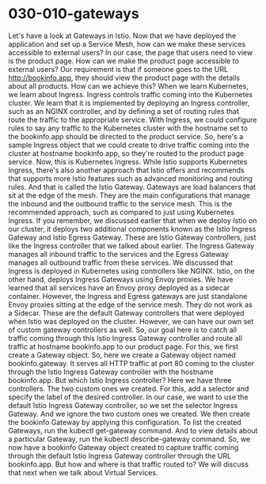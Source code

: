 # 030-010-gateways

 Let's have a look at Gateways in Istio. Now that we have deployed the application and set up a Service Mesh, how can we make these services accessible to external users? In our case, the page that users need to view is the product page. How can we make the product page accessible to external users? Our requirement is that if someone goes to the URL http://bookinfo.app, they should view the product page with the details about all products. How can we achieve this? When we learn Kubernetes, we learn about Ingress. Ingress controls traffic coming into the Kubernetes cluster. We learn that it is implemented by deploying an Ingress controller, such as an NGINX controller, and by defining a set of routing rules that route the traffic to the appropriate service. With Ingress, we could configure rules to say any traffic to the Kubernetes cluster with the hostname set to the bookinfo.app should be directed to the product service. So, here's a sample Ingress object that we could create to drive traffic coming into the cluster at hostname bookinfo.app, so they're routed to the product page service. Now, this is Kubernetes Ingress. While Istio supports Kubernetes Ingress, there's also another approach that Istio offers and recommends that supports more Istio features such as advanced monitoring and routing rules. And that is called the Istio Gateway. Gateways are load balancers that sit at the edge of the mesh. They are the main configurations that manage the inbound and the outbound traffic to the service mesh. This is the recommended approach, such as compared to just using Kubernetes Ingress. If you remember, we discussed earlier that when we deploy Istio on our cluster, it deploys two additional components known as the Istio Ingress Gateway and Istio Egress Gateway. These are Istio Gateway controllers, just like the Ingress controller that we talked about earlier. The Ingress Gateway manages all inbound traffic to the services and the Egress Gateway manages all outbound traffic from these services. We discussed that Ingress is deployed in Kubernetes using controllers like NGINX. Istio, on the other hand, deploys Ingress Gateways using Envoy proxies. We have learned that all services have an Envoy proxy deployed as a sidecar container. However, the Ingress and Egress gateways are just standalone Envoy proxies sitting at the edge of the service mesh. They do not work as a Sidecar. These are the default Gateway controllers that were deployed when Istio was deployed on the cluster. However, we can have our own set of custom gateway controllers as well. So, our goal here is to catch all traffic coming through this Istio Ingress Gateway controller and route all traffic at hostname bookinfo.app to our product page. For this, we first create a Gateway object. So, here we create a Gateway object named bookinfo.gateway. It serves all HTTP traffic at port 80 coming to the cluster through the Istio Ingress Gateway controller with the hostname bookinfo.app. But which Istio Ingress controller? Here we have three controllers. The two custom ones we created. For this, add a selector and specify the label of the desired controller. In our case, we want to use the default Istio Ingress Gateway controller, so we set the selector Ingress Gateway. And we ignore the two custom ones we created. We then create the bookinfo Gateway by applying this configuration. To list the created Gateways, run the kubectl get-gateway command. And to view details about a particular Gateway, run the kubectl describe-gateway command. So, we now have a bookinfo Gateway object created to capture traffic coming through the default Istio Ingress Gateway controller through the URL bookinfo.app. But how and where is that traffic routed to? We will discuss that next when we talk about Virtual Services.